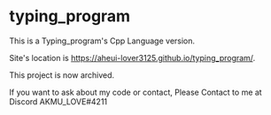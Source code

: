 # typing_program
This is a Typing_program's Cpp Language version.

Site's location is https://aheui-lover3125.github.io/typing_program/.

This project is now archived.

If you want to ask about my code or contact, Please Contact to me at Discord AKMU_LOVE#4211
